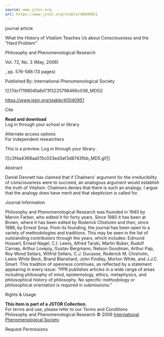 ```yaml
---
source: www.jstor.org
url: https://www.jstor.org/stable/40040951
---
```


journal article

What the History of Vitalism Teaches Us about Consciousness and the "Hard Problem"

Philosophy and Phenomenological Research

Vol. 72, No. 3 (May, 2006)

, pp. 576-588 (13 pages)

Published By: International Phenomenological Society

![[17dcf719804fa8d73f3225798466c036_MD5]]

https://www.jstor.org/stable/40040951

Cite

**Read and download**  
Log in through your school or library

Alternate access options  
For independent researchers

This is a preview. Log in through your library .

![[c3f4a4368aa015c033ed3af3d8743fbb_MD5.gif]]

Abstract

Daniel Dennett has claimed that if Chalmers' argument for the irreducibility of consciousness were to succeed, an analogous argument would establish the truth of Vitalism. Chalmers denies that there is such an analogy. I argue that the analogy does have merit and that skepticism is called for.

Journal Information

Philosophy and Phenomenological Research was founded in 1940 by Marvin Farber, who edited it for forty years. Since 1980 it has been at Brown, where it has been edited by Roderick Chisholm and then, since 1986, by Ernest Sosa. From its founding, the journal has been open to a variety of methodologies and traditions. This may be seen in the list of outstanding contributors through the years, which includes: Edmund Husserl, Ernest Nagel, C.I. Lewis, Alfred Tarski, Martin Buber, Rudolf Carnap, Arthur Lovejoy, Gustav Bergmann, Nelson Goodman, Arthur Pap, Roy Wood Sellars, Wilfrid Sellars, C.J. Ducasse, Roderick M. Chisholm, Lewis White Beck, Brand Blanshard, John Findlay, Morton White, and J.J.C. Smart. This tradition of openness continues, as reflected by a statement appearing in every issue: "PPR publishes articles in a wide range of areas including philosophy of mind, epistemology, ethics, metaphysics, and philosophical history of philosophy. No specific methodology or philosophical orientation is required in submissions."

Rights & Usage

**This item is part of a JSTOR Collection.**  
For terms and use, please refer to our Terms and Conditions  
Philosophy and Phenomenological Research © 2006 [International Phenomenological Society](https://www.jstor.org/publisher/ips)  
  
Request Permissions
